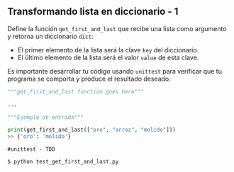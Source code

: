 ## Transformando lista en diccionario - 1 

Define la función `get_first_and_last` que recibe una lista como argumento y retorna un diccionario `dict`:

- El primer elemento de la lista será la clave `key` del diccionario.
- El último elemento de la lista será el valor `value` de esta clave.

Es importante desarrollar tu código usando `unittest` para verificar que tu programa se comporta y produce el resultado deseado.


```python
"""get_first_and_last function goes here"""

...

```

```python
"""Ejemplo de entrada"""

print(get_first_and_last(["oro", "arroz", "molido"]))
>> {'oro': 'molido'}

```

```
#unittest - TDD

$ python test_get_first_and_last.py
```